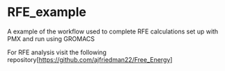 # RFE_example
A example of the workflow used to complete RFE calculations set up with PMX and run using GROMACS

For RFE analysis visit the following repository[https://github.com/ajfriedman22/Free_Energy]
